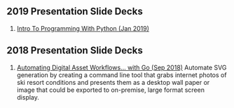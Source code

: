 ## 2019 Presentation Slide Decks

1. [Intro To Programming With Python (Jan 2019)](https://docs.google.com/presentation/d/1cugc-CI1a3h72MlRXI-fJqqLNeE97vIJk4bmqbsM43o/edit?usp=sharing)

## 2018 Presentation Slide Decks

1. [Automating Digital Asset Workflows... with Go (Sep 2018)](https://gitpitch.com/RoaringForkTech/presentations/master?p=info-displays#/)
   Automate SVG generation by creating a command line tool that grabs internet photos of ski resort conditions and
   presents them as a desktop wall paper or image that could be exported to on-premise, large format screen display.
